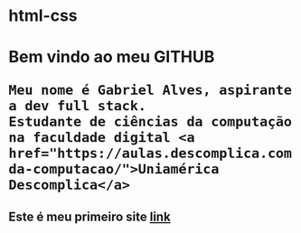 # html-css
<h1>
  <strong>Bem vindo ao meu GITHUB</strong>

    Meu nome é Gabriel Alves, aspirante a dev full stack.
    Estudante de ciências da computação na faculdade digital <a href="https://aulas.descomplica.com.br/graduacao/ciencia-da-computacao/">Uniamérica Descomplica</a>
</h1>
<h2>
    Este é meu primeiro site <a href="https://gabrielalvesgm.github.io/html-css/codigos/desafios/desafio010/desafio010.html#" target=blank>link</a>
</h2>